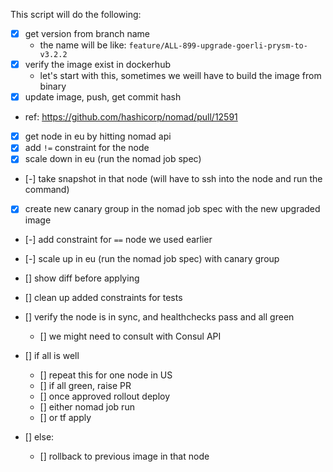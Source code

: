 This script will do the following:
- [x] get version from branch name
    - the name will be like: `feature/ALL-899-upgrade-goerli-prysm-to-v3.2.2`
- [x] verify the image exist in dockerhub
    - let's start with this, sometimes we weill have to build the image from binary
- [x] update image, push, get commit hash

- ref: https://github.com/hashicorp/nomad/pull/12591

- [x] get node in eu by hitting nomad api
- [x] add `!=` constraint for the node
- [x] scale down in eu (run the nomad job spec)

- [-] take snapshot in that node (will have to ssh into the node and run the command)

- [X] create new canary group in the nomad job spec with the new upgraded image
- [-] add constraint for `==` node we used earlier
- [-] scale up in eu (run the nomad job spec) with canary group

- [] show diff before applying
- [] clean up added constraints for tests

- [] verify the node is in sync, and healthchecks pass and all green
  - [] we might need to consult with Consul API

- [] if all is well
  - [] repeat this for one node in US
  - [] if all green, raise PR
  - [] once approved rollout deploy
  - [] either nomad job run
  - [] or tf apply
- [] else:
    - [] rollback to previous image in that node
